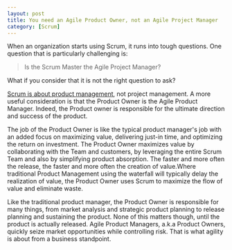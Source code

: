 ```yaml
---
layout: post
title: You need an Agile Product Owner, not an Agile Project Manager
category: [Scrum]
---
```


When an organization starts using Scrum, it runs into tough questions. One question that is particularly challenging is:

> Is the Scrum Master the Agile Project Manager?

What if you consider that it is not the right question to ask?

[Scrum is about product management](/2010/06/07/scrum-is-not-about-project-management.html), not project management. A more useful consideration is that the Product Owner is the Agile Product Manager. Indeed, the Product owner is responsible for the ultimate direction and success of the product. 

The job of the Product Owner is like the typical product manager's job with an added focus on maximizing value, delivering just-in time, and optimizing the return on investment. The Product Owner maximizes value by collaborating with the Team and customers, by leveraging the entire Scrum Team and also by simplifying product absorption. The faster and more often the release, the faster and more often the creation of value. Where traditional Product Management using the waterfall will typically delay the realization of value, the Product Owner uses Scrum to maximize the flow of value and eliminate waste.

Like the traditional product manager, the Product Owner is responsible for many things, from market analysis and strategic product planning to release planning and sustaining the product. None of this matters though, until the product is actually released. Agile Product Managers, a.k.a Product Owners, quickly seize market opportunities while controlling risk. That is what agility is about from a business standpoint.






